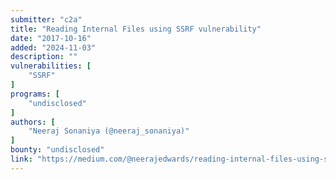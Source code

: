 ```yaml
---
submitter: "c2a"
title: "Reading Internal Files using SSRF vulnerability"
date: "2017-10-16"
added: "2024-11-03"
description: ""
vulnerabilities: [
    "SSRF"
]
programs: [
    "undisclosed"
]
authors: [
    "Neeraj Sonaniya (@neeraj_sonaniya)"
]
bounty: "undisclosed"
link: "https://medium.com/@neerajedwards/reading-internal-files-using-ssrf-vulnerability-703c5706eefb"
---
```




